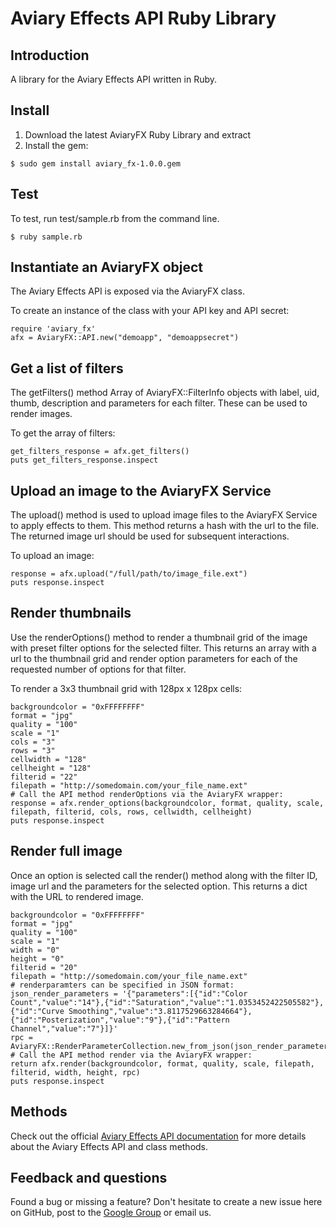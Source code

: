 # Aviary Effects API Ruby Library

## Introduction

A library for the Aviary Effects API written in Ruby.

## Install

1. Download the latest AviaryFX Ruby Library and extract
2. Install the gem:

<pre><code>$ sudo gem install aviary_fx-1.0.0.gem 
</code></pre>

## Test

To test, run test/sample.rb from the command line.

<pre><code>$ ruby sample.rb</code></pre>

## Instantiate an AviaryFX object

The Aviary Effects API is exposed via the AviaryFX class.

To create an instance of the class with your API key and API secret:

<pre><code>require 'aviary_fx'
afx = AviaryFX::API.new("demoapp", "demoappsecret")
</code></pre>

## Get a list of filters

The getFilters() method Array of AviaryFX::FilterInfo objects with label, uid, thumb, description and parameters for each filter. These can be used to render images.

To get the array of filters:

<pre><code>get_filters_response = afx.get_filters()
puts get_filters_response.inspect
</code></pre>

## Upload an image to the AviaryFX Service

The upload() method is used to upload image files to the AviaryFX Service to apply effects to them. This method returns a hash with the url to the file. The returned image url should be used for subsequent interactions.

To upload an image:

<pre><code>response = afx.upload("/full/path/to/image_file.ext")
puts response.inspect
</code></pre>

## Render thumbnails

Use the renderOptions() method to render a thumbnail grid of the image with preset filter options for the selected filter. This returns an array with a url to the thumbnail grid and render option parameters for each of the requested number of options for that filter.

To render a 3x3 thumbnail grid with 128px x 128px cells:

<pre><code>backgroundcolor = "0xFFFFFFFF"
format = "jpg"
quality = "100"
scale = "1"
cols = "3"
rows = "3"
cellwidth = "128"
cellheight = "128"
filterid = "22"
filepath = "http://somedomain.com/your_file_name.ext"
# Call the API method renderOptions via the AviaryFX wrapper:
response = afx.render_options(backgroundcolor, format, quality, scale, filepath, filterid, cols, rows, cellwidth, cellheight)
puts response.inspect
</code></pre>

## Render full image

Once an option is selected call the render() method along with the filter ID, image url and the parameters for the selected option. This returns a dict with the URL to rendered image.

<pre><code>backgroundcolor = "0xFFFFFFFF"
format = "jpg"
quality = "100"
scale = "1"
width = "0"
height = "0"
filterid = "20"
filepath = "http://somedomain.com/your_file_name.ext"
# renderparamters can be specified in JSON format:
json_render_parameters = '{"parameters":[{"id":"Color Count","value":"14"},{"id":"Saturation","value":"1.0353452422505582"},{"id":"Curve Smoothing","value":"3.8117529663284664"},{"id":"Posterization","value":"9"},{"id":"Pattern Channel","value":"7"}]}'
rpc = AviaryFX::RenderParameterCollection.new_from_json(json_render_parameters)
# Call the API method render via the AviaryFX wrapper:
return afx.render(backgroundcolor, format, quality, scale, filepath, filterid, width, height, rpc)
puts response.inspect
</code></pre>

## Methods

Check out the official [Aviary Effects API documentation](http://developers.aviary.com/effects-api) for more details about the Aviary Effects API and class methods.

## Feedback and questions

Found a bug or missing a feature? Don't hesitate to create a new issue here on GitHub, post to the [Google Group](http://groups.google.com/group/aviaryapi) or email us.


